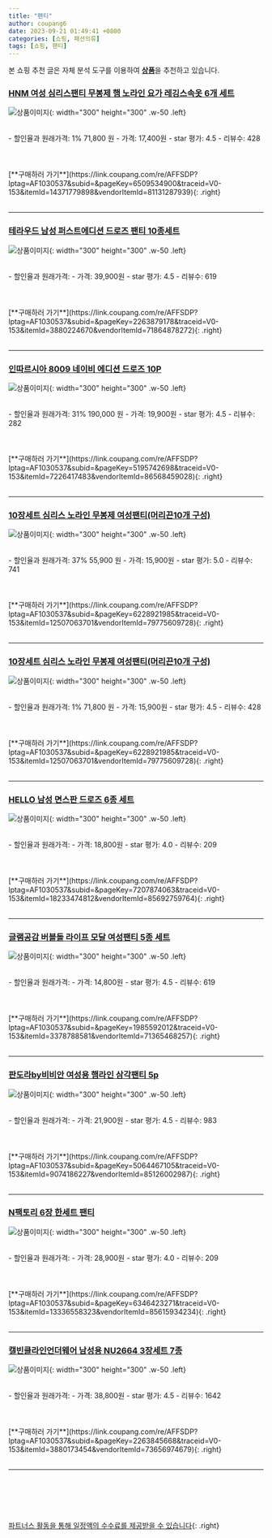 ```yaml
---
title: "팬티"
author: coupang6
date: 2023-09-21 01:49:41 +0800
categories: [쇼핑, 패션의류]
tags: [쇼핑, 팬티]
---
```


본 쇼핑 추천 글은 자체 분석 도구를 이용하여 [**상품**](https://link.coupang.com/a/bao1ui)을 추천하고 있습니다.

### [HNM 여성 심리스팬티 무봉제 햄 노라인 요가 레깅스속옷 6개 세트](https://link.coupang.com/re/AFFSDP?lptag=AF1030537&subid=&pageKey=6509534900&traceid=V0-153&itemId=14371779898&vendorItemId=81131287939)

![상품이미지](https://thumbnail10.coupangcdn.com/thumbnails/remote/230x230ex/image/vendor_inventory/c3ea/256ef9cd3f56c6b69b46ef1d1d29386c5439e2313c7bdcecd89f791e676c.png){: width="300" height="300" .w-50 .left}


<br>
- 할인율과 원래가격: 1%  71,800   원
- 가격: 17,400원
- star 평가: 4.5
- 리뷰수: 428
<br>
<br>
<br>
<br>
[**구매하러 가기**](https://link.coupang.com/re/AFFSDP?lptag=AF1030537&subid=&pageKey=6509534900&traceid=V0-153&itemId=14371779898&vendorItemId=81131287939){: .right}
<br>
<br>

---

### [테라우드 남성 퍼스트에디션 드로즈 팬티 10종세트](https://link.coupang.com/re/AFFSDP?lptag=AF1030537&subid=&pageKey=2263879178&traceid=V0-153&itemId=3880224670&vendorItemId=71864878272)

![상품이미지](https://thumbnail7.coupangcdn.com/thumbnails/remote/230x230ex/image/retail/images/2020/10/07/15/3/75306d4e-2952-400c-be67-ddaa165b7357.jpg){: width="300" height="300" .w-50 .left}


<br>
- 할인율과 원래가격: 
- 가격: 39,900원
- star 평가: 4.5
- 리뷰수: 619
<br>
<br>
<br>
<br>
[**구매하러 가기**](https://link.coupang.com/re/AFFSDP?lptag=AF1030537&subid=&pageKey=2263879178&traceid=V0-153&itemId=3880224670&vendorItemId=71864878272){: .right}
<br>
<br>

---

### [인따르시아 8009 네이비 에디션 드로즈 10P](https://link.coupang.com/re/AFFSDP?lptag=AF1030537&subid=&pageKey=5195742698&traceid=V0-153&itemId=7226417483&vendorItemId=86568459028)

![상품이미지](https://thumbnail7.coupangcdn.com/thumbnails/remote/230x230ex/image/vendor_inventory/50e2/21855548aca430d13efd710e7cf3f5f71adb3ced30d62988c4c05810d9b4.jpg){: width="300" height="300" .w-50 .left}


<br>
- 할인율과 원래가격: 31%  190,000   원
- 가격: 19,900원
- star 평가: 4.5
- 리뷰수: 282
<br>
<br>
<br>
<br>
[**구매하러 가기**](https://link.coupang.com/re/AFFSDP?lptag=AF1030537&subid=&pageKey=5195742698&traceid=V0-153&itemId=7226417483&vendorItemId=86568459028){: .right}
<br>
<br>

---

### [10장세트 심리스 노라인 무봉제 여성팬티(머리끈10개 구성)](https://link.coupang.com/re/AFFSDP?lptag=AF1030537&subid=&pageKey=6228921985&traceid=V0-153&itemId=12507063701&vendorItemId=79775609728)

![상품이미지](https://thumbnail7.coupangcdn.com/thumbnails/remote/230x230ex/image/vendor_inventory/44e3/cb6d7e7c7778b8b6b06351b1427e263e60ebce4f5562f8f535663440255b.jpg){: width="300" height="300" .w-50 .left}


<br>
- 할인율과 원래가격: 37%  55,900   원
- 가격: 15,900원
- star 평가: 5.0
- 리뷰수: 741
<br>
<br>
<br>
<br>
[**구매하러 가기**](https://link.coupang.com/re/AFFSDP?lptag=AF1030537&subid=&pageKey=6228921985&traceid=V0-153&itemId=12507063701&vendorItemId=79775609728){: .right}
<br>
<br>

---

### [10장세트 심리스 노라인 무봉제 여성팬티(머리끈10개 구성)](https://link.coupang.com/re/AFFSDP?lptag=AF1030537&subid=&pageKey=6228921985&traceid=V0-153&itemId=12507063701&vendorItemId=79775609728)

![상품이미지](https://thumbnail7.coupangcdn.com/thumbnails/remote/230x230ex/image/vendor_inventory/44e3/cb6d7e7c7778b8b6b06351b1427e263e60ebce4f5562f8f535663440255b.jpg){: width="300" height="300" .w-50 .left}


<br>
- 할인율과 원래가격: 1%  71,800   원
- 가격: 15,900원
- star 평가: 4.5
- 리뷰수: 428
<br>
<br>
<br>
<br>
[**구매하러 가기**](https://link.coupang.com/re/AFFSDP?lptag=AF1030537&subid=&pageKey=6228921985&traceid=V0-153&itemId=12507063701&vendorItemId=79775609728){: .right}
<br>
<br>

---

### [HELLO 남성 면스판 드로즈 6종 세트](https://link.coupang.com/re/AFFSDP?lptag=AF1030537&subid=&pageKey=7207874063&traceid=V0-153&itemId=18233474812&vendorItemId=85692759764)

![상품이미지](https://thumbnail7.coupangcdn.com/thumbnails/remote/230x230ex/image/vendor_inventory/ef75/4585cd5c057edf9b207f3d00c6c8afd34c458da064e483abc0af027f75e3.jpg){: width="300" height="300" .w-50 .left}


<br>
- 할인율과 원래가격: 
- 가격: 18,800원
- star 평가: 4.0
- 리뷰수: 209
<br>
<br>
<br>
<br>
[**구매하러 가기**](https://link.coupang.com/re/AFFSDP?lptag=AF1030537&subid=&pageKey=7207874063&traceid=V0-153&itemId=18233474812&vendorItemId=85692759764){: .right}
<br>
<br>

---

### [글램공감 버블돌 라이프 모달 여성팬티 5종 세트](https://link.coupang.com/re/AFFSDP?lptag=AF1030537&subid=&pageKey=1985592012&traceid=V0-153&itemId=3378788581&vendorItemId=71365468257)

![상품이미지](https://thumbnail7.coupangcdn.com/thumbnails/remote/230x230ex/image/retail/images/2020/08/18/15/9/2ed90f12-9879-4115-85b5-8154e8fcdeeb.jpg){: width="300" height="300" .w-50 .left}


<br>
- 할인율과 원래가격: 
- 가격: 14,800원
- star 평가: 4.5
- 리뷰수: 619
<br>
<br>
<br>
<br>
[**구매하러 가기**](https://link.coupang.com/re/AFFSDP?lptag=AF1030537&subid=&pageKey=1985592012&traceid=V0-153&itemId=3378788581&vendorItemId=71365468257){: .right}
<br>
<br>

---

### [판도라by비비안 여성용 햄라인 삼각팬티 5p](https://link.coupang.com/re/AFFSDP?lptag=AF1030537&subid=&pageKey=5064467105&traceid=V0-153&itemId=9074186227&vendorItemId=85126002987)

![상품이미지](https://thumbnail6.coupangcdn.com/thumbnails/remote/230x230ex/image/retail/images/4769749336867082-1d8e16fe-e449-4dbf-980a-fbbb5faabafe.jpg){: width="300" height="300" .w-50 .left}


<br>
- 할인율과 원래가격: 
- 가격: 21,900원
- star 평가: 4.5
- 리뷰수: 983
<br>
<br>
<br>
<br>
[**구매하러 가기**](https://link.coupang.com/re/AFFSDP?lptag=AF1030537&subid=&pageKey=5064467105&traceid=V0-153&itemId=9074186227&vendorItemId=85126002987){: .right}
<br>
<br>

---

### [N팩토리 6장 한세트 팬티](https://link.coupang.com/re/AFFSDP?lptag=AF1030537&subid=&pageKey=6346423271&traceid=V0-153&itemId=13336558323&vendorItemId=85615934234)

![상품이미지](https://thumbnail7.coupangcdn.com/thumbnails/remote/230x230ex/image/vendor_inventory/1811/be79391a0989acd30c83962f36ca4662a7ae27b2704f23dac51900e78695.jpg){: width="300" height="300" .w-50 .left}


<br>
- 할인율과 원래가격: 
- 가격: 28,900원
- star 평가: 4.0
- 리뷰수: 209
<br>
<br>
<br>
<br>
[**구매하러 가기**](https://link.coupang.com/re/AFFSDP?lptag=AF1030537&subid=&pageKey=6346423271&traceid=V0-153&itemId=13336558323&vendorItemId=85615934234){: .right}
<br>
<br>

---

### [캘빈클라인언더웨어 남성용 NU2664 3장세트 7종](https://link.coupang.com/re/AFFSDP?lptag=AF1030537&subid=&pageKey=2263845668&traceid=V0-153&itemId=3880173454&vendorItemId=73656974679)

![상품이미지](https://thumbnail10.coupangcdn.com/thumbnails/remote/230x230ex/image/vendor_inventory/60c3/175846ae8b96ca376481c7273f50011fb39ec7af2aa2eae0271822cac2ea.jpg){: width="300" height="300" .w-50 .left}


<br>
- 할인율과 원래가격: 
- 가격: 38,800원
- star 평가: 4.5
- 리뷰수: 1642
<br>
<br>
<br>
<br>
[**구매하러 가기**](https://link.coupang.com/re/AFFSDP?lptag=AF1030537&subid=&pageKey=2263845668&traceid=V0-153&itemId=3880173454&vendorItemId=73656974679){: .right}
<br>
<br>

---
<br><br><br><br><br> [파트너스 활동을 통해 일정액의 수수료를 제공받을 수 있습니다](https://link.coupang.com/a/bao1ui){: .right}